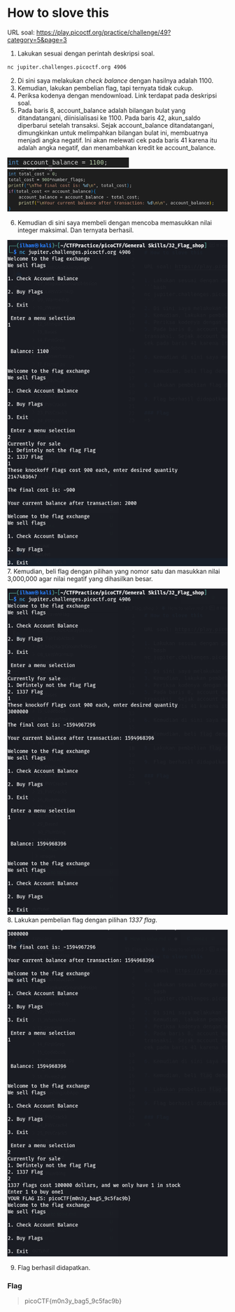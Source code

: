 # How to slove this

URL soal: https://play.picoctf.org/practice/challenge/49?category=5&page=3

1. Lakukan sesuai dengan perintah deskripsi soal.
```bash
nc jupiter.challenges.picoctf.org 4906
```
2. Di sini saya melakukan *check balance* dengan hasilnya adalah 1100.
3. Kemudian, lakukan pembelian flag, tapi ternyata tidak cukup.
4. Periksa kodenya dengan mendownload. Link terdapat pada deskripsi soal.
5. Pada baris 8, account_balance adalah bilangan bulat yang ditandatangani, diinisialisasi ke 1100. Pada baris 42, akun_saldo diperbarui setelah transaksi. Sejak account_balance ditandatangani, dimungkinkan untuk melimpahkan bilangan bulat ini, membuatnya menjadi angka negatif. Ini akan melewati cek pada baris 41 karena itu adalah angka negatif, dan menambahkan kredit ke account_balance. <br>

![gambar01](images/gambar01_Gener_32.png) <br>
![gambar02](images/gambar02_Gener_32.png)

6. Kemudian di sini saya membeli dengan mencoba memasukkan nilai integer maksimal. Dan ternyata berhasil. <br>

![gambar03](images/gambar03_Gener_32.png) <br>
7. Kemudian, beli flag dengan pilihan yang nomor satu dan masukkan nilai 3,000,000 agar nilai negatif yang dihasilkan besar. <br>

![gambar04](images/gambar04_Gener_32.png) <br>
8. Lakukan pembelian flag dengan pilihan *1337 flag*. <br>

![gambar05](images/gambar05_Gener_32.png) <br>

9. Flag berhasil didapatkan.

### Flag
>picoCTF{m0n3y_bag5_9c5fac9b}